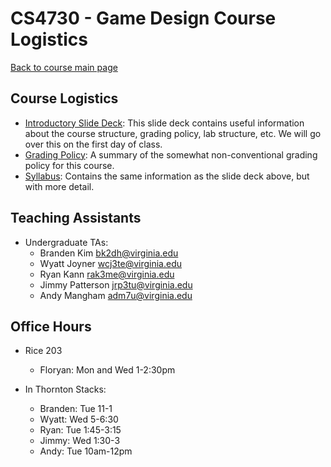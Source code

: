 CS4730 - Game Design Course Logistics
===============================

[Back to course main page](../index.html)

<a name="introduction"></a>Course Logistics
---------------------------------------

- [Introductory Slide Deck](../slides/00-courseIntro.pptx): This slide deck contains useful information about the course structure, grading policy, lab structure, etc. We will go over this on the first day of class.
- [Grading Policy](./grading.html): A summary of the somewhat non-conventional grading policy for this course.
- [Syllabus](./syllabus.html): Contains the same information as the slide deck above, but with more detail.


<a name="TAs"></a>Teaching Assistants
---------------------------------------

- Undergraduate TAs:
	- Branden Kim  [bk2dh@virginia.edu](mailto:bk2dh@virginia.edu)
	- Wyatt Joyner [wcj3te@virginia.edu](mailto:wcj3te@virginia.edu)
	- Ryan Kann [rak3me@virginia.edu](mailto:rak3me@virginia.edu)
	- Jimmy Patterson [jrp3tu@virginia.edu](mailto:jrp3tu@virginia.edu)
	- Andy Mangham [adm7u@virginia.edu](mailto:adm7u@virginia.edu)


<a name="TAs"></a>Office Hours
---------------------------------------

- Rice 203
	- Floryan: Mon and Wed 1-2:30pm
	
- In Thornton Stacks:
	- Branden: Tue 11-1
	- Wyatt: Wed 5-6:30
	- Ryan: Tue 1:45-3:15
	- Jimmy: Wed 1:30-3
	- Andy: Tue 10am-12pm